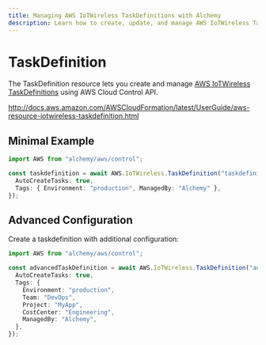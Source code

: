 ```yaml
---
title: Managing AWS IoTWireless TaskDefinitions with Alchemy
description: Learn how to create, update, and manage AWS IoTWireless TaskDefinitions using Alchemy Cloud Control.
---
```


# TaskDefinition

The TaskDefinition resource lets you create and manage [AWS IoTWireless TaskDefinitions](https://docs.aws.amazon.com/iotwireless/latest/userguide/) using AWS Cloud Control API.

http://docs.aws.amazon.com/AWSCloudFormation/latest/UserGuide/aws-resource-iotwireless-taskdefinition.html

## Minimal Example

```ts
import AWS from "alchemy/aws/control";

const taskdefinition = await AWS.IoTWireless.TaskDefinition("taskdefinition-example", {
  AutoCreateTasks: true,
  Tags: { Environment: "production", ManagedBy: "Alchemy" },
});
```

## Advanced Configuration

Create a taskdefinition with additional configuration:

```ts
import AWS from "alchemy/aws/control";

const advancedTaskDefinition = await AWS.IoTWireless.TaskDefinition("advanced-taskdefinition", {
  AutoCreateTasks: true,
  Tags: {
    Environment: "production",
    Team: "DevOps",
    Project: "MyApp",
    CostCenter: "Engineering",
    ManagedBy: "Alchemy",
  },
});
```

